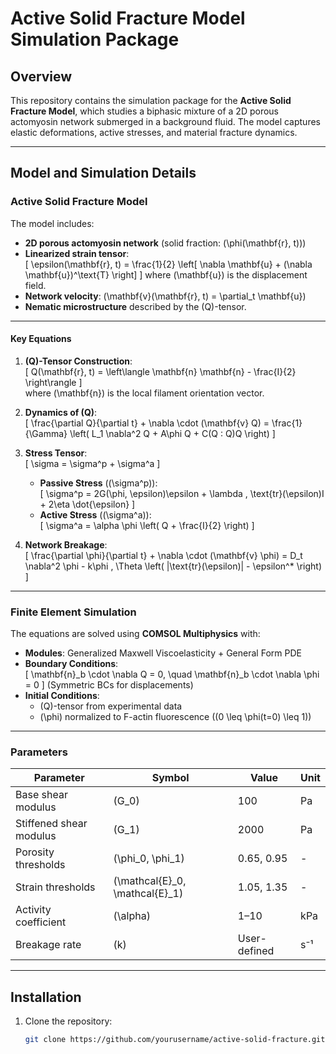 # Active Solid Fracture Model Simulation Package

## Overview
This repository contains the simulation package for the **Active Solid Fracture Model**, which studies a biphasic mixture of a 2D porous actomyosin network submerged in a background fluid. The model captures elastic deformations, active stresses, and material fracture dynamics.

---

## Model and Simulation Details

### Active Solid Fracture Model
The model includes:
- **2D porous actomyosin network** (solid fraction: \(\phi(\mathbf{r}, t)\))
- **Linearized strain tensor**:  
  \[
  \epsilon(\mathbf{r}, t) = \frac{1}{2} \left[ \nabla \mathbf{u} + (\nabla \mathbf{u})^\text{T} \right]
  \]
  where \(\mathbf{u}\) is the displacement field.
- **Network velocity**: \(\mathbf{v}(\mathbf{r}, t) = \partial_t \mathbf{u}\)
- **Nematic microstructure** described by the \(Q\)-tensor.

---

#### Key Equations
1. **\(Q\)-Tensor Construction**:  
   \[
   Q(\mathbf{r}, t) = \left\langle \mathbf{n} \mathbf{n} - \frac{I}{2} \right\rangle
   \]  
   where \(\mathbf{n}\) is the local filament orientation vector.

2. **Dynamics of \(Q\)**:  
   \[
   \frac{\partial Q}{\partial t} + \nabla \cdot (\mathbf{v} Q) = \frac{1}{\Gamma} \left( L_1 \nabla^2 Q + A\phi Q + C(Q : Q)Q \right)
   \]

3. **Stress Tensor**:  
   \[
   \sigma = \sigma^p + \sigma^a
   \]
   - **Passive Stress** (\(\sigma^p\)):  
     \[
     \sigma^p = 2G(\phi, \epsilon)\epsilon + \lambda \, \text{tr}(\epsilon)I + 2\eta \dot{\epsilon}
     \]
   - **Active Stress** (\(\sigma^a\)):  
     \[
     \sigma^a = \alpha \phi \left( Q + \frac{I}{2} \right)
     \]

4. **Network Breakage**:  
   \[
   \frac{\partial \phi}{\partial t} + \nabla \cdot (\mathbf{v} \phi) = D_t \nabla^2 \phi - k\phi \, \Theta \left( |\text{tr}(\epsilon)| - \epsilon^* \right)
   \]

---

### Finite Element Simulation
The equations are solved using **COMSOL Multiphysics** with:
- **Modules**: Generalized Maxwell Viscoelasticity + General Form PDE
- **Boundary Conditions**:  
  \[
  \mathbf{n}_b \cdot \nabla Q = 0, \quad \mathbf{n}_b \cdot \nabla \phi = 0
  \]
  (Symmetric BCs for displacements)
- **Initial Conditions**:  
  - \(Q\)-tensor from experimental data
  - \(\phi\) normalized to F-actin fluorescence (\(0 \leq \phi(t=0) \leq 1\))

---

### Parameters
| Parameter | Symbol | Value | Unit |
|-----------|--------|-------|------|
| Base shear modulus | \(G_0\) | 100 | Pa |
| Stiffened shear modulus | \(G_1\) | 2000 | Pa |
| Porosity thresholds | \(\phi_0, \phi_1\) | 0.65, 0.95 | - |
| Strain thresholds | \(\mathcal{E}_0, \mathcal{E}_1\) | 1.05, 1.35 | - |
| Activity coefficient | \(\alpha\) | 1–10 | kPa |
| Breakage rate | \(k\) | User-defined | s⁻¹ |

---

## Installation
1. Clone the repository:
   ```bash
   git clone https://github.com/yourusername/active-solid-fracture.git
